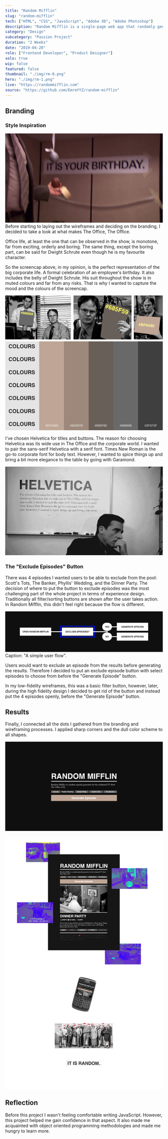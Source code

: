 ```yaml
---
title: "Random Mifflin"
slug: "random-mifflin"
tech: ["HTML", "CSS", "JavaScript", "Adobe XD", "Adobe Photoshop"]
description: "Random Mifflin is a single-page web app that randomly generates a The Office (US) episode on demand."
category: "Design"
subcategory: "Passion Project"
duration: "2 Weeks"
date: "2019-04-20"
role: ["Frontend Developer", "Product Designer"]
solo: true
wip: false
featured: false
thumbnail: "./img/rm-0.png"
hero: "./img/rm-1.png"
live: "https://randommifflin.com"
source: "https://github.com/EmreYYZ/random-mifflin"
---
```


## Branding

### Style Inspiration

![rm-3.jpg](./rm-3.jpg)
Before starting to laying out the wireframes and deciding on the branding, I decided to take a look at what makes The Office, The Office.

Office life, at least the one that can be observed in the show, is monotone, far from exciting, orderly and boring. The same thing, except the boring part, can be said for Dwight Schrute even though he is my favourite character.

So the screencap above, in my opinion, is the perfect representation of the big corporate life. A formal celebration of an employee's birthday. It also includes the belly of Dwight Schrute. His suit throughout the show is in muted colours and far from any risks. That is why I wanted to capture the mood and the colours of the screencap.

![rm-4.png](./rm-4.png)

I've chosen Helvetica for titles and buttons. The reason for choosing Helvetica was its wide use in The Office and the corporate world. I wanted to pair the sans-serif Helvetica with a serif font. Times New Roman is the go-to corporate font for body text. However, I wanted to spice things up and bring a bit more elegance to the table by going with Garamond.

![rm-5.png](./rm-5.png)

### The "Exclude Episodes" Button

There was 4 episodes I wanted users to be able to exclude from the pool: Scott's Tots, The Banker, Phyllis' Wedding, and the Dinner Party. The decision of where to put the button to exclude episodes was the most challenging part of the whole project in terms of experience design. Traditionally all filter/sorting buttons are shown after the user takes action. In Random Mifflin, this didn't feel right because the flow is different.

![rm-6.png](./rm-6.png)
Caption: "A simple user flow".

Users would want to exclude an episode from the results before generating the results. Therefore I decided to put an exclude episode button with select episodes to choose from before the "Generate Episode" button.

In my low-fidelity wireframes, this was a basic filter button, however, later, during the high fidelity design I decided to get rid of the button and instead put the 4 episodes openly, before the "Generate Episode" button.

## Results

Finally, I connected all the dots I gathered from the branding and wireframing processes. I applied sharp corners and the dull color scheme to all shapes.

![rm-7.png](./rm-7.png)

![rm-8.png](./rm-8.png)

## Reflection

Before this project I wasn't feeling comfortable writing JavaScript. However, this project helped me gain confidence in that aspect. It also made me acquainted with object oriented programming methodologies and made me hungry to learn more.
